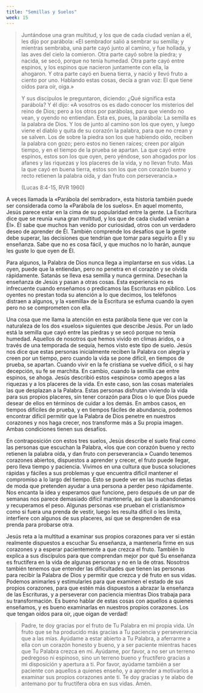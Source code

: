 ```yaml
---
title: "Semillas y Suelos"
week: 15
---
```


> Juntándose una gran multitud, y los que de cada ciudad venían a él,
> les dijo por parábola: «El sembrador salió a sembrar su semilla; y
> mientras sembraba, una parte cayó junto al camino, y fue hollada, y
> las aves del cielo la comieron. Otra parte cayó sobre la piedra; y
> nacida, se secó, porque no tenía humedad. Otra parte cayó entre
> espinos, y los espinos que nacieron juntamente con ella, la
> ahogaron. Y otra parte cayó en buena tierra, y nació y llevó fruto a
> ciento por uno. Hablando estas cosas, decía a gran voz: El que tiene
> oídos para oír, oiga.» 
>
> Y sus discípulos le preguntaron, diciendo: ¿Qué significa esta
> parábola? Y él dijo: «A vosotros os es dado conocer los misterios del
> reino de Dios; pero a los otros por parábolas, para que viendo no
> vean, y oyendo no entiendan. Esta es, pues, la parábola: La semilla es
> la palabra de Dios. Y los de junto al camino son los que oyen, y luego
> viene el diablo y quita de su corazón la palabra, para que no crean y
> se salven. Los de sobre la piedra son los que habiendo oído, reciben
> la palabra con gozo; pero estos no tienen raíces; creen por algún
> tiempo, y en el tiempo de la prueba se apartan. La que cayó entre
> espinos, estos son los que oyen, pero yéndose, son ahogados por los
> afanes y las riquezas y los placeres de la vida, y no llevan
> fruto. Mas la que cayó en buena tierra, estos son los que con corazón
> bueno y recto retienen la palabra oída, y dan fruto con
> perseverancia.»
>
> (Lucas 8:4-15, RVR 1960)

A veces llamada la «Parábola del sembrador», esta historia también
puede ser considerada como la «Parábola de los suelos». En aquel
momento, Jesús parece estar en la cima de su popularidad entre la gente.
La Escritura dice que se reunía «una gran multitud, y los que de cada
ciudad venían a Él». Él sabe que muchos han venido por curiosidad, otros
con un verdadero deseo de aprender de Él. También comprende los desafíos
que la gente debe superar, las decisiones que tendrían que tomar para
seguirlo a Él y su enseñanza. Sabe que no es cosa fácil, y que muchos no
lo harán, aunque les guste lo que oyen de Él.

Para algunos, la Palabra de Dios nunca llega a implantarse en sus vidas.
La oyen, puede que la entiendan, pero no penetra en el corazón y se
olvida rápidamente. Satanás se lleva esa semilla y nunca germina.
Desechan la enseñanza de Jesús y pasan a otras cosas. Esta experiencia
no es infrecuente cuando enseñamos o predicamos las Escrituras en
público. Los oyentes no prestan toda su atención a lo que decimos, los
teléfonos distraen a algunos, y la «semilla» de la Escritura se esfuma
cuando la oyen pero no se comprometen con ella.

Una cosa que me llama la atención en esta parábola tiene que ver con la
naturaleza de los dos «suelos» siguientes que describe Jesús. Por un
lado está la semilla que cayó entre las piedras y se secó porque no
tenía humedad. Aquellos de nosotros que hemos vivido en climas áridos, o
a través de una temporada de sequía, hemos visto este tipo de suelo.
Jesús nos dice que estas personas inicialmente reciben la Palabra con
alegría y creen por un tiempo, pero cuando la vida se pone difícil, en
tiempos de prueba, se apartan. Cuando vivir en la fe cristiana se vuelve
difícil, o si hay decepción, su fe se marchita. En cambio, cuando la
semilla cae entre espinos, se ahoga. Jesús describió estos «espinos»
como apegos a las riquezas y a los placeres de la vida. En este caso,
son las cosas materiales las que desplazan a la Palabra. Estas personas
disfrutan viviendo la vida para sus propios placeres, sin tener corazón
para Dios o lo que Dios puede desear de ellos en términos de cuidar a
los demás. En ambos casos, en tiempos difíciles de prueba, y en tiempos
fáciles de abundancia, podemos encontrar difícil permitir que la Palabra
de Dios penetre en nuestros corazones y nos haga crecer, nos transforme
más a Su propia imagen. Ambas condiciones tienen sus desafíos.

En contraposición con estos tres suelos, Jesús describe el suelo final
como las personas que escuchan la Palabra, «los que con corazón bueno y
recto retienen la palabra oída, y dan fruto con perseverancia.» Cuando
tenemos corazones abiertos, dispuestos a aprender y crecer, el fruto
puede llegar, pero lleva tiempo y paciencia. Vivimos en una cultura que
busca soluciones rápidas y fáciles a sus problemas y que encuentra
difícil mantener el compromiso a lo largo del tiempo. Esto se puede ver
en las muchas dietas de moda que pretenden ayudar a una persona a perder
peso rápidamente. Nos encanta la idea y esperamos que funcione, pero
después de un par de semanas nos parece demasiado difícil mantenerla,
así que la abandonamos y recuperamos el peso. Algunas personas «se
prueban el cristianismo» como si fuera una prenda de vestir, luego les
resulta difícil o les limita, interfiere con algunos de sus placeres,
así que se desprenden de esa prenda para probarse otra.

Jesús reta a la multitud a examinar sus propios corazones para ver si
están realmente dispuestos a escuchar Su enseñanza, a mantenerla firme
en sus corazones y a esperar pacientemente a que crezca el fruto.
También lo explica a sus discípulos para que comprendan mejor por qué Su
enseñanza es fructífera en la vida de algunas personas y no en la de
otras. Nosotros también tenemos que entender las dificultades que tienen
las personas para recibir la Palabra de Dios y permitir que crezca y dé
fruto en sus vidas. Podemos animarles y estimularles para que examinen
el estado de sus propios corazones, para que estén más dispuestos a
abrazar la enseñanza de las Escrituras, y a perseverar con paciencia
mientras Dios trabaja para su transformación. Es bueno hablar de estas
cosas con aquellos a quienes enseñamos, y es bueno examinarlas en
nuestros propios corazones. Los que tengan oídos para oír, ¡que oigan de
verdad!

> Padre, te doy gracias por el fruto de Tu Palabra en mi propia vida.
> Un fruto que se ha producido más gracias a Tu paciencia y
> perseverancia que a las mías. Ayúdame a estar abierto a Tu Palabra, a
> aferrarme a ella con un corazón honesto y bueno, y a ser paciente
> mientras haces que Tu Palabra crezca en mí. Ayúdame, por favor, a no
> ser un terreno pedregoso ni espinoso, sino un terreno bueno y
> fructífero gracias a mi disposición y apertura a ti. Por favor,
> ayúdame también a ser paciente con aquellos a quienes enseño, y a
> aprender a motivarlos a examinar sus propios corazones ante ti. Te doy
> gracias y te alabo de antemano por tu fructífera obra en sus vidas.
> Amén.
